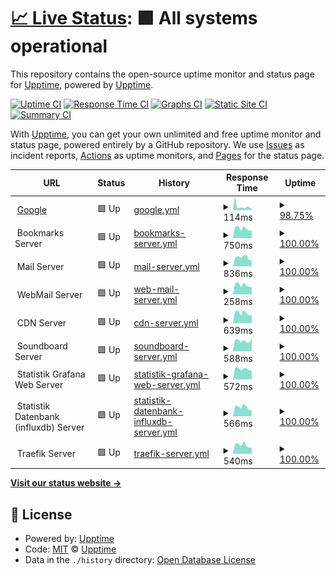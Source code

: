 # [📈 Live Status](https://status.unehre.de): <!--live status--> **🟩 All systems operational**

This repository contains the open-source uptime monitor and status page for [Upptime](https://upptime.js.org), powered by [Upptime](https://github.com/upptime/upptime).

[![Uptime CI](https://github.com/haupas/uptime-monitor/workflows/Uptime%20CI/badge.svg)](https://github.com/haupas/uptime-monitor/actions?query=workflow%3A%22Uptime+CI%22)
[![Response Time CI](https://github.com/haupas/uptime-monitor/workflows/Response%20Time%20CI/badge.svg)](https://github.com/haupas/uptime-monitor/actions?query=workflow%3A%22Response+Time+CI%22)
[![Graphs CI](https://github.com/haupas/uptime-monitor/workflows/Graphs%20CI/badge.svg)](https://github.com/haupas/uptime-monitor/actions?query=workflow%3A%22Graphs+CI%22)
[![Static Site CI](https://github.com/haupas/uptime-monitor/workflows/Static%20Site%20CI/badge.svg)](https://github.com/haupas/uptime-monitor/actions?query=workflow%3A%22Static+Site+CI%22)
[![Summary CI](https://github.com/haupas/uptime-monitor/workflows/Summary%20CI/badge.svg)](https://github.com/haupas/uptime-monitor/actions?query=workflow%3A%22Summary+CI%22)

With [Upptime](https://upptime.js.org), you can get your own unlimited and free uptime monitor and status page, powered entirely by a GitHub repository. We use [Issues](https://github.com/upptime/upptime/issues) as incident reports, [Actions](https://github.com/haupas/uptime-monitor/actions) as uptime monitors, and [Pages](https://upptime.github.io/upptime) for the status page.

<!--start: status pages-->
<!-- This summary is generated by Upptime (https://github.com/upptime/upptime) -->
<!-- Do not edit this manually, your changes will be overwritten -->
<!-- prettier-ignore -->
| URL | Status | History | Response Time | Uptime |
| --- | ------ | ------- | ------------- | ------ |
| <img alt="" src="https://favicons.githubusercontent.com/www.google.com" height="13"> [Google](https://www.google.com) | 🟩 Up | [google.yml](https://github.com/haupas/uptime-monitor/commits/HEAD/history/google.yml) | <details><summary><img alt="Response time graph" src="./graphs/google/response-time-week.png" height="20"> 114ms</summary><br><a href="https://status.unehre.de/history/google"><img alt="Response time 80" src="https://img.shields.io/endpoint?url=https%3A%2F%2Fraw.githubusercontent.com%2Fhaupas%2Fuptime-monitor%2FHEAD%2Fapi%2Fgoogle%2Fresponse-time.json"></a><br><a href="https://status.unehre.de/history/google"><img alt="24-hour response time 50" src="https://img.shields.io/endpoint?url=https%3A%2F%2Fraw.githubusercontent.com%2Fhaupas%2Fuptime-monitor%2FHEAD%2Fapi%2Fgoogle%2Fresponse-time-day.json"></a><br><a href="https://status.unehre.de/history/google"><img alt="7-day response time 114" src="https://img.shields.io/endpoint?url=https%3A%2F%2Fraw.githubusercontent.com%2Fhaupas%2Fuptime-monitor%2FHEAD%2Fapi%2Fgoogle%2Fresponse-time-week.json"></a><br><a href="https://status.unehre.de/history/google"><img alt="30-day response time 96" src="https://img.shields.io/endpoint?url=https%3A%2F%2Fraw.githubusercontent.com%2Fhaupas%2Fuptime-monitor%2FHEAD%2Fapi%2Fgoogle%2Fresponse-time-month.json"></a><br><a href="https://status.unehre.de/history/google"><img alt="1-year response time 80" src="https://img.shields.io/endpoint?url=https%3A%2F%2Fraw.githubusercontent.com%2Fhaupas%2Fuptime-monitor%2FHEAD%2Fapi%2Fgoogle%2Fresponse-time-year.json"></a></details> | <details><summary><a href="https://status.unehre.de/history/google">98.75%</a></summary><a href="https://status.unehre.de/history/google"><img alt="All-time uptime 99.97%" src="https://img.shields.io/endpoint?url=https%3A%2F%2Fraw.githubusercontent.com%2Fhaupas%2Fuptime-monitor%2FHEAD%2Fapi%2Fgoogle%2Fuptime.json"></a><br><a href="https://status.unehre.de/history/google"><img alt="24-hour uptime 100.00%" src="https://img.shields.io/endpoint?url=https%3A%2F%2Fraw.githubusercontent.com%2Fhaupas%2Fuptime-monitor%2FHEAD%2Fapi%2Fgoogle%2Fuptime-day.json"></a><br><a href="https://status.unehre.de/history/google"><img alt="7-day uptime 98.75%" src="https://img.shields.io/endpoint?url=https%3A%2F%2Fraw.githubusercontent.com%2Fhaupas%2Fuptime-monitor%2FHEAD%2Fapi%2Fgoogle%2Fuptime-week.json"></a><br><a href="https://status.unehre.de/history/google"><img alt="30-day uptime 99.71%" src="https://img.shields.io/endpoint?url=https%3A%2F%2Fraw.githubusercontent.com%2Fhaupas%2Fuptime-monitor%2FHEAD%2Fapi%2Fgoogle%2Fuptime-month.json"></a><br><a href="https://status.unehre.de/history/google"><img alt="1-year uptime 99.97%" src="https://img.shields.io/endpoint?url=https%3A%2F%2Fraw.githubusercontent.com%2Fhaupas%2Fuptime-monitor%2FHEAD%2Fapi%2Fgoogle%2Fuptime-year.json"></a></details>
| <img alt="" src="https://favicons.githubusercontent.com/null" height="13"> Bookmarks Server | 🟩 Up | [bookmarks-server.yml](https://github.com/haupas/uptime-monitor/commits/HEAD/history/bookmarks-server.yml) | <details><summary><img alt="Response time graph" src="./graphs/bookmarks-server/response-time-week.png" height="20"> 750ms</summary><br><a href="https://status.unehre.de/history/bookmarks-server"><img alt="Response time 725" src="https://img.shields.io/endpoint?url=https%3A%2F%2Fraw.githubusercontent.com%2Fhaupas%2Fuptime-monitor%2FHEAD%2Fapi%2Fbookmarks-server%2Fresponse-time.json"></a><br><a href="https://status.unehre.de/history/bookmarks-server"><img alt="24-hour response time 588" src="https://img.shields.io/endpoint?url=https%3A%2F%2Fraw.githubusercontent.com%2Fhaupas%2Fuptime-monitor%2FHEAD%2Fapi%2Fbookmarks-server%2Fresponse-time-day.json"></a><br><a href="https://status.unehre.de/history/bookmarks-server"><img alt="7-day response time 750" src="https://img.shields.io/endpoint?url=https%3A%2F%2Fraw.githubusercontent.com%2Fhaupas%2Fuptime-monitor%2FHEAD%2Fapi%2Fbookmarks-server%2Fresponse-time-week.json"></a><br><a href="https://status.unehre.de/history/bookmarks-server"><img alt="30-day response time 768" src="https://img.shields.io/endpoint?url=https%3A%2F%2Fraw.githubusercontent.com%2Fhaupas%2Fuptime-monitor%2FHEAD%2Fapi%2Fbookmarks-server%2Fresponse-time-month.json"></a><br><a href="https://status.unehre.de/history/bookmarks-server"><img alt="1-year response time 725" src="https://img.shields.io/endpoint?url=https%3A%2F%2Fraw.githubusercontent.com%2Fhaupas%2Fuptime-monitor%2FHEAD%2Fapi%2Fbookmarks-server%2Fresponse-time-year.json"></a></details> | <details><summary><a href="https://status.unehre.de/history/bookmarks-server">100.00%</a></summary><a href="https://status.unehre.de/history/bookmarks-server"><img alt="All-time uptime 100.00%" src="https://img.shields.io/endpoint?url=https%3A%2F%2Fraw.githubusercontent.com%2Fhaupas%2Fuptime-monitor%2FHEAD%2Fapi%2Fbookmarks-server%2Fuptime.json"></a><br><a href="https://status.unehre.de/history/bookmarks-server"><img alt="24-hour uptime 100.00%" src="https://img.shields.io/endpoint?url=https%3A%2F%2Fraw.githubusercontent.com%2Fhaupas%2Fuptime-monitor%2FHEAD%2Fapi%2Fbookmarks-server%2Fuptime-day.json"></a><br><a href="https://status.unehre.de/history/bookmarks-server"><img alt="7-day uptime 100.00%" src="https://img.shields.io/endpoint?url=https%3A%2F%2Fraw.githubusercontent.com%2Fhaupas%2Fuptime-monitor%2FHEAD%2Fapi%2Fbookmarks-server%2Fuptime-week.json"></a><br><a href="https://status.unehre.de/history/bookmarks-server"><img alt="30-day uptime 100.00%" src="https://img.shields.io/endpoint?url=https%3A%2F%2Fraw.githubusercontent.com%2Fhaupas%2Fuptime-monitor%2FHEAD%2Fapi%2Fbookmarks-server%2Fuptime-month.json"></a><br><a href="https://status.unehre.de/history/bookmarks-server"><img alt="1-year uptime 100.00%" src="https://img.shields.io/endpoint?url=https%3A%2F%2Fraw.githubusercontent.com%2Fhaupas%2Fuptime-monitor%2FHEAD%2Fapi%2Fbookmarks-server%2Fuptime-year.json"></a></details>
| <img alt="" src="https://favicons.githubusercontent.com/null" height="13"> Mail Server | 🟩 Up | [mail-server.yml](https://github.com/haupas/uptime-monitor/commits/HEAD/history/mail-server.yml) | <details><summary><img alt="Response time graph" src="./graphs/mail-server/response-time-week.png" height="20"> 836ms</summary><br><a href="https://status.unehre.de/history/mail-server"><img alt="Response time 732" src="https://img.shields.io/endpoint?url=https%3A%2F%2Fraw.githubusercontent.com%2Fhaupas%2Fuptime-monitor%2FHEAD%2Fapi%2Fmail-server%2Fresponse-time.json"></a><br><a href="https://status.unehre.de/history/mail-server"><img alt="24-hour response time 602" src="https://img.shields.io/endpoint?url=https%3A%2F%2Fraw.githubusercontent.com%2Fhaupas%2Fuptime-monitor%2FHEAD%2Fapi%2Fmail-server%2Fresponse-time-day.json"></a><br><a href="https://status.unehre.de/history/mail-server"><img alt="7-day response time 836" src="https://img.shields.io/endpoint?url=https%3A%2F%2Fraw.githubusercontent.com%2Fhaupas%2Fuptime-monitor%2FHEAD%2Fapi%2Fmail-server%2Fresponse-time-week.json"></a><br><a href="https://status.unehre.de/history/mail-server"><img alt="30-day response time 809" src="https://img.shields.io/endpoint?url=https%3A%2F%2Fraw.githubusercontent.com%2Fhaupas%2Fuptime-monitor%2FHEAD%2Fapi%2Fmail-server%2Fresponse-time-month.json"></a><br><a href="https://status.unehre.de/history/mail-server"><img alt="1-year response time 732" src="https://img.shields.io/endpoint?url=https%3A%2F%2Fraw.githubusercontent.com%2Fhaupas%2Fuptime-monitor%2FHEAD%2Fapi%2Fmail-server%2Fresponse-time-year.json"></a></details> | <details><summary><a href="https://status.unehre.de/history/mail-server">100.00%</a></summary><a href="https://status.unehre.de/history/mail-server"><img alt="All-time uptime 99.83%" src="https://img.shields.io/endpoint?url=https%3A%2F%2Fraw.githubusercontent.com%2Fhaupas%2Fuptime-monitor%2FHEAD%2Fapi%2Fmail-server%2Fuptime.json"></a><br><a href="https://status.unehre.de/history/mail-server"><img alt="24-hour uptime 100.00%" src="https://img.shields.io/endpoint?url=https%3A%2F%2Fraw.githubusercontent.com%2Fhaupas%2Fuptime-monitor%2FHEAD%2Fapi%2Fmail-server%2Fuptime-day.json"></a><br><a href="https://status.unehre.de/history/mail-server"><img alt="7-day uptime 100.00%" src="https://img.shields.io/endpoint?url=https%3A%2F%2Fraw.githubusercontent.com%2Fhaupas%2Fuptime-monitor%2FHEAD%2Fapi%2Fmail-server%2Fuptime-week.json"></a><br><a href="https://status.unehre.de/history/mail-server"><img alt="30-day uptime 99.81%" src="https://img.shields.io/endpoint?url=https%3A%2F%2Fraw.githubusercontent.com%2Fhaupas%2Fuptime-monitor%2FHEAD%2Fapi%2Fmail-server%2Fuptime-month.json"></a><br><a href="https://status.unehre.de/history/mail-server"><img alt="1-year uptime 99.83%" src="https://img.shields.io/endpoint?url=https%3A%2F%2Fraw.githubusercontent.com%2Fhaupas%2Fuptime-monitor%2FHEAD%2Fapi%2Fmail-server%2Fuptime-year.json"></a></details>
| <img alt="" src="https://favicons.githubusercontent.com/null" height="13"> WebMail Server | 🟩 Up | [web-mail-server.yml](https://github.com/haupas/uptime-monitor/commits/HEAD/history/web-mail-server.yml) | <details><summary><img alt="Response time graph" src="./graphs/web-mail-server/response-time-week.png" height="20"> 258ms</summary><br><a href="https://status.unehre.de/history/web-mail-server"><img alt="Response time 251" src="https://img.shields.io/endpoint?url=https%3A%2F%2Fraw.githubusercontent.com%2Fhaupas%2Fuptime-monitor%2FHEAD%2Fapi%2Fweb-mail-server%2Fresponse-time.json"></a><br><a href="https://status.unehre.de/history/web-mail-server"><img alt="24-hour response time 200" src="https://img.shields.io/endpoint?url=https%3A%2F%2Fraw.githubusercontent.com%2Fhaupas%2Fuptime-monitor%2FHEAD%2Fapi%2Fweb-mail-server%2Fresponse-time-day.json"></a><br><a href="https://status.unehre.de/history/web-mail-server"><img alt="7-day response time 258" src="https://img.shields.io/endpoint?url=https%3A%2F%2Fraw.githubusercontent.com%2Fhaupas%2Fuptime-monitor%2FHEAD%2Fapi%2Fweb-mail-server%2Fresponse-time-week.json"></a><br><a href="https://status.unehre.de/history/web-mail-server"><img alt="30-day response time 265" src="https://img.shields.io/endpoint?url=https%3A%2F%2Fraw.githubusercontent.com%2Fhaupas%2Fuptime-monitor%2FHEAD%2Fapi%2Fweb-mail-server%2Fresponse-time-month.json"></a><br><a href="https://status.unehre.de/history/web-mail-server"><img alt="1-year response time 251" src="https://img.shields.io/endpoint?url=https%3A%2F%2Fraw.githubusercontent.com%2Fhaupas%2Fuptime-monitor%2FHEAD%2Fapi%2Fweb-mail-server%2Fresponse-time-year.json"></a></details> | <details><summary><a href="https://status.unehre.de/history/web-mail-server">100.00%</a></summary><a href="https://status.unehre.de/history/web-mail-server"><img alt="All-time uptime 99.83%" src="https://img.shields.io/endpoint?url=https%3A%2F%2Fraw.githubusercontent.com%2Fhaupas%2Fuptime-monitor%2FHEAD%2Fapi%2Fweb-mail-server%2Fuptime.json"></a><br><a href="https://status.unehre.de/history/web-mail-server"><img alt="24-hour uptime 100.00%" src="https://img.shields.io/endpoint?url=https%3A%2F%2Fraw.githubusercontent.com%2Fhaupas%2Fuptime-monitor%2FHEAD%2Fapi%2Fweb-mail-server%2Fuptime-day.json"></a><br><a href="https://status.unehre.de/history/web-mail-server"><img alt="7-day uptime 100.00%" src="https://img.shields.io/endpoint?url=https%3A%2F%2Fraw.githubusercontent.com%2Fhaupas%2Fuptime-monitor%2FHEAD%2Fapi%2Fweb-mail-server%2Fuptime-week.json"></a><br><a href="https://status.unehre.de/history/web-mail-server"><img alt="30-day uptime 99.81%" src="https://img.shields.io/endpoint?url=https%3A%2F%2Fraw.githubusercontent.com%2Fhaupas%2Fuptime-monitor%2FHEAD%2Fapi%2Fweb-mail-server%2Fuptime-month.json"></a><br><a href="https://status.unehre.de/history/web-mail-server"><img alt="1-year uptime 99.83%" src="https://img.shields.io/endpoint?url=https%3A%2F%2Fraw.githubusercontent.com%2Fhaupas%2Fuptime-monitor%2FHEAD%2Fapi%2Fweb-mail-server%2Fuptime-year.json"></a></details>
| <img alt="" src="https://favicons.githubusercontent.com/null" height="13"> CDN Server | 🟩 Up | [cdn-server.yml](https://github.com/haupas/uptime-monitor/commits/HEAD/history/cdn-server.yml) | <details><summary><img alt="Response time graph" src="./graphs/cdn-server/response-time-week.png" height="20"> 639ms</summary><br><a href="https://status.unehre.de/history/cdn-server"><img alt="Response time 592" src="https://img.shields.io/endpoint?url=https%3A%2F%2Fraw.githubusercontent.com%2Fhaupas%2Fuptime-monitor%2FHEAD%2Fapi%2Fcdn-server%2Fresponse-time.json"></a><br><a href="https://status.unehre.de/history/cdn-server"><img alt="24-hour response time 498" src="https://img.shields.io/endpoint?url=https%3A%2F%2Fraw.githubusercontent.com%2Fhaupas%2Fuptime-monitor%2FHEAD%2Fapi%2Fcdn-server%2Fresponse-time-day.json"></a><br><a href="https://status.unehre.de/history/cdn-server"><img alt="7-day response time 639" src="https://img.shields.io/endpoint?url=https%3A%2F%2Fraw.githubusercontent.com%2Fhaupas%2Fuptime-monitor%2FHEAD%2Fapi%2Fcdn-server%2Fresponse-time-week.json"></a><br><a href="https://status.unehre.de/history/cdn-server"><img alt="30-day response time 642" src="https://img.shields.io/endpoint?url=https%3A%2F%2Fraw.githubusercontent.com%2Fhaupas%2Fuptime-monitor%2FHEAD%2Fapi%2Fcdn-server%2Fresponse-time-month.json"></a><br><a href="https://status.unehre.de/history/cdn-server"><img alt="1-year response time 592" src="https://img.shields.io/endpoint?url=https%3A%2F%2Fraw.githubusercontent.com%2Fhaupas%2Fuptime-monitor%2FHEAD%2Fapi%2Fcdn-server%2Fresponse-time-year.json"></a></details> | <details><summary><a href="https://status.unehre.de/history/cdn-server">100.00%</a></summary><a href="https://status.unehre.de/history/cdn-server"><img alt="All-time uptime 99.20%" src="https://img.shields.io/endpoint?url=https%3A%2F%2Fraw.githubusercontent.com%2Fhaupas%2Fuptime-monitor%2FHEAD%2Fapi%2Fcdn-server%2Fuptime.json"></a><br><a href="https://status.unehre.de/history/cdn-server"><img alt="24-hour uptime 100.00%" src="https://img.shields.io/endpoint?url=https%3A%2F%2Fraw.githubusercontent.com%2Fhaupas%2Fuptime-monitor%2FHEAD%2Fapi%2Fcdn-server%2Fuptime-day.json"></a><br><a href="https://status.unehre.de/history/cdn-server"><img alt="7-day uptime 100.00%" src="https://img.shields.io/endpoint?url=https%3A%2F%2Fraw.githubusercontent.com%2Fhaupas%2Fuptime-monitor%2FHEAD%2Fapi%2Fcdn-server%2Fuptime-week.json"></a><br><a href="https://status.unehre.de/history/cdn-server"><img alt="30-day uptime 100.00%" src="https://img.shields.io/endpoint?url=https%3A%2F%2Fraw.githubusercontent.com%2Fhaupas%2Fuptime-monitor%2FHEAD%2Fapi%2Fcdn-server%2Fuptime-month.json"></a><br><a href="https://status.unehre.de/history/cdn-server"><img alt="1-year uptime 99.20%" src="https://img.shields.io/endpoint?url=https%3A%2F%2Fraw.githubusercontent.com%2Fhaupas%2Fuptime-monitor%2FHEAD%2Fapi%2Fcdn-server%2Fuptime-year.json"></a></details>
| <img alt="" src="https://favicons.githubusercontent.com/null" height="13"> Soundboard Server | 🟩 Up | [soundboard-server.yml](https://github.com/haupas/uptime-monitor/commits/HEAD/history/soundboard-server.yml) | <details><summary><img alt="Response time graph" src="./graphs/soundboard-server/response-time-week.png" height="20"> 588ms</summary><br><a href="https://status.unehre.de/history/soundboard-server"><img alt="Response time 582" src="https://img.shields.io/endpoint?url=https%3A%2F%2Fraw.githubusercontent.com%2Fhaupas%2Fuptime-monitor%2FHEAD%2Fapi%2Fsoundboard-server%2Fresponse-time.json"></a><br><a href="https://status.unehre.de/history/soundboard-server"><img alt="24-hour response time 691" src="https://img.shields.io/endpoint?url=https%3A%2F%2Fraw.githubusercontent.com%2Fhaupas%2Fuptime-monitor%2FHEAD%2Fapi%2Fsoundboard-server%2Fresponse-time-day.json"></a><br><a href="https://status.unehre.de/history/soundboard-server"><img alt="7-day response time 588" src="https://img.shields.io/endpoint?url=https%3A%2F%2Fraw.githubusercontent.com%2Fhaupas%2Fuptime-monitor%2FHEAD%2Fapi%2Fsoundboard-server%2Fresponse-time-week.json"></a><br><a href="https://status.unehre.de/history/soundboard-server"><img alt="30-day response time 618" src="https://img.shields.io/endpoint?url=https%3A%2F%2Fraw.githubusercontent.com%2Fhaupas%2Fuptime-monitor%2FHEAD%2Fapi%2Fsoundboard-server%2Fresponse-time-month.json"></a><br><a href="https://status.unehre.de/history/soundboard-server"><img alt="1-year response time 582" src="https://img.shields.io/endpoint?url=https%3A%2F%2Fraw.githubusercontent.com%2Fhaupas%2Fuptime-monitor%2FHEAD%2Fapi%2Fsoundboard-server%2Fresponse-time-year.json"></a></details> | <details><summary><a href="https://status.unehre.de/history/soundboard-server">100.00%</a></summary><a href="https://status.unehre.de/history/soundboard-server"><img alt="All-time uptime 100.00%" src="https://img.shields.io/endpoint?url=https%3A%2F%2Fraw.githubusercontent.com%2Fhaupas%2Fuptime-monitor%2FHEAD%2Fapi%2Fsoundboard-server%2Fuptime.json"></a><br><a href="https://status.unehre.de/history/soundboard-server"><img alt="24-hour uptime 100.00%" src="https://img.shields.io/endpoint?url=https%3A%2F%2Fraw.githubusercontent.com%2Fhaupas%2Fuptime-monitor%2FHEAD%2Fapi%2Fsoundboard-server%2Fuptime-day.json"></a><br><a href="https://status.unehre.de/history/soundboard-server"><img alt="7-day uptime 100.00%" src="https://img.shields.io/endpoint?url=https%3A%2F%2Fraw.githubusercontent.com%2Fhaupas%2Fuptime-monitor%2FHEAD%2Fapi%2Fsoundboard-server%2Fuptime-week.json"></a><br><a href="https://status.unehre.de/history/soundboard-server"><img alt="30-day uptime 100.00%" src="https://img.shields.io/endpoint?url=https%3A%2F%2Fraw.githubusercontent.com%2Fhaupas%2Fuptime-monitor%2FHEAD%2Fapi%2Fsoundboard-server%2Fuptime-month.json"></a><br><a href="https://status.unehre.de/history/soundboard-server"><img alt="1-year uptime 100.00%" src="https://img.shields.io/endpoint?url=https%3A%2F%2Fraw.githubusercontent.com%2Fhaupas%2Fuptime-monitor%2FHEAD%2Fapi%2Fsoundboard-server%2Fuptime-year.json"></a></details>
| <img alt="" src="https://favicons.githubusercontent.com/null" height="13"> Statistik Grafana Web Server | 🟩 Up | [statistik-grafana-web-server.yml](https://github.com/haupas/uptime-monitor/commits/HEAD/history/statistik-grafana-web-server.yml) | <details><summary><img alt="Response time graph" src="./graphs/statistik-grafana-web-server/response-time-week.png" height="20"> 572ms</summary><br><a href="https://status.unehre.de/history/statistik-grafana-web-server"><img alt="Response time 563" src="https://img.shields.io/endpoint?url=https%3A%2F%2Fraw.githubusercontent.com%2Fhaupas%2Fuptime-monitor%2FHEAD%2Fapi%2Fstatistik-grafana-web-server%2Fresponse-time.json"></a><br><a href="https://status.unehre.de/history/statistik-grafana-web-server"><img alt="24-hour response time 492" src="https://img.shields.io/endpoint?url=https%3A%2F%2Fraw.githubusercontent.com%2Fhaupas%2Fuptime-monitor%2FHEAD%2Fapi%2Fstatistik-grafana-web-server%2Fresponse-time-day.json"></a><br><a href="https://status.unehre.de/history/statistik-grafana-web-server"><img alt="7-day response time 572" src="https://img.shields.io/endpoint?url=https%3A%2F%2Fraw.githubusercontent.com%2Fhaupas%2Fuptime-monitor%2FHEAD%2Fapi%2Fstatistik-grafana-web-server%2Fresponse-time-week.json"></a><br><a href="https://status.unehre.de/history/statistik-grafana-web-server"><img alt="30-day response time 594" src="https://img.shields.io/endpoint?url=https%3A%2F%2Fraw.githubusercontent.com%2Fhaupas%2Fuptime-monitor%2FHEAD%2Fapi%2Fstatistik-grafana-web-server%2Fresponse-time-month.json"></a><br><a href="https://status.unehre.de/history/statistik-grafana-web-server"><img alt="1-year response time 563" src="https://img.shields.io/endpoint?url=https%3A%2F%2Fraw.githubusercontent.com%2Fhaupas%2Fuptime-monitor%2FHEAD%2Fapi%2Fstatistik-grafana-web-server%2Fresponse-time-year.json"></a></details> | <details><summary><a href="https://status.unehre.de/history/statistik-grafana-web-server">100.00%</a></summary><a href="https://status.unehre.de/history/statistik-grafana-web-server"><img alt="All-time uptime 100.00%" src="https://img.shields.io/endpoint?url=https%3A%2F%2Fraw.githubusercontent.com%2Fhaupas%2Fuptime-monitor%2FHEAD%2Fapi%2Fstatistik-grafana-web-server%2Fuptime.json"></a><br><a href="https://status.unehre.de/history/statistik-grafana-web-server"><img alt="24-hour uptime 100.00%" src="https://img.shields.io/endpoint?url=https%3A%2F%2Fraw.githubusercontent.com%2Fhaupas%2Fuptime-monitor%2FHEAD%2Fapi%2Fstatistik-grafana-web-server%2Fuptime-day.json"></a><br><a href="https://status.unehre.de/history/statistik-grafana-web-server"><img alt="7-day uptime 100.00%" src="https://img.shields.io/endpoint?url=https%3A%2F%2Fraw.githubusercontent.com%2Fhaupas%2Fuptime-monitor%2FHEAD%2Fapi%2Fstatistik-grafana-web-server%2Fuptime-week.json"></a><br><a href="https://status.unehre.de/history/statistik-grafana-web-server"><img alt="30-day uptime 100.00%" src="https://img.shields.io/endpoint?url=https%3A%2F%2Fraw.githubusercontent.com%2Fhaupas%2Fuptime-monitor%2FHEAD%2Fapi%2Fstatistik-grafana-web-server%2Fuptime-month.json"></a><br><a href="https://status.unehre.de/history/statistik-grafana-web-server"><img alt="1-year uptime 100.00%" src="https://img.shields.io/endpoint?url=https%3A%2F%2Fraw.githubusercontent.com%2Fhaupas%2Fuptime-monitor%2FHEAD%2Fapi%2Fstatistik-grafana-web-server%2Fuptime-year.json"></a></details>
| <img alt="" src="https://favicons.githubusercontent.com/null" height="13"> Statistik Datenbank (influxdb) Server | 🟩 Up | [statistik-datenbank-influxdb-server.yml](https://github.com/haupas/uptime-monitor/commits/HEAD/history/statistik-datenbank-influxdb-server.yml) | <details><summary><img alt="Response time graph" src="./graphs/statistik-datenbank-influxdb-server/response-time-week.png" height="20"> 566ms</summary><br><a href="https://status.unehre.de/history/statistik-datenbank-influxdb-server"><img alt="Response time 553" src="https://img.shields.io/endpoint?url=https%3A%2F%2Fraw.githubusercontent.com%2Fhaupas%2Fuptime-monitor%2FHEAD%2Fapi%2Fstatistik-datenbank-influxdb-server%2Fresponse-time.json"></a><br><a href="https://status.unehre.de/history/statistik-datenbank-influxdb-server"><img alt="24-hour response time 401" src="https://img.shields.io/endpoint?url=https%3A%2F%2Fraw.githubusercontent.com%2Fhaupas%2Fuptime-monitor%2FHEAD%2Fapi%2Fstatistik-datenbank-influxdb-server%2Fresponse-time-day.json"></a><br><a href="https://status.unehre.de/history/statistik-datenbank-influxdb-server"><img alt="7-day response time 566" src="https://img.shields.io/endpoint?url=https%3A%2F%2Fraw.githubusercontent.com%2Fhaupas%2Fuptime-monitor%2FHEAD%2Fapi%2Fstatistik-datenbank-influxdb-server%2Fresponse-time-week.json"></a><br><a href="https://status.unehre.de/history/statistik-datenbank-influxdb-server"><img alt="30-day response time 577" src="https://img.shields.io/endpoint?url=https%3A%2F%2Fraw.githubusercontent.com%2Fhaupas%2Fuptime-monitor%2FHEAD%2Fapi%2Fstatistik-datenbank-influxdb-server%2Fresponse-time-month.json"></a><br><a href="https://status.unehre.de/history/statistik-datenbank-influxdb-server"><img alt="1-year response time 553" src="https://img.shields.io/endpoint?url=https%3A%2F%2Fraw.githubusercontent.com%2Fhaupas%2Fuptime-monitor%2FHEAD%2Fapi%2Fstatistik-datenbank-influxdb-server%2Fresponse-time-year.json"></a></details> | <details><summary><a href="https://status.unehre.de/history/statistik-datenbank-influxdb-server">100.00%</a></summary><a href="https://status.unehre.de/history/statistik-datenbank-influxdb-server"><img alt="All-time uptime 99.99%" src="https://img.shields.io/endpoint?url=https%3A%2F%2Fraw.githubusercontent.com%2Fhaupas%2Fuptime-monitor%2FHEAD%2Fapi%2Fstatistik-datenbank-influxdb-server%2Fuptime.json"></a><br><a href="https://status.unehre.de/history/statistik-datenbank-influxdb-server"><img alt="24-hour uptime 100.00%" src="https://img.shields.io/endpoint?url=https%3A%2F%2Fraw.githubusercontent.com%2Fhaupas%2Fuptime-monitor%2FHEAD%2Fapi%2Fstatistik-datenbank-influxdb-server%2Fuptime-day.json"></a><br><a href="https://status.unehre.de/history/statistik-datenbank-influxdb-server"><img alt="7-day uptime 100.00%" src="https://img.shields.io/endpoint?url=https%3A%2F%2Fraw.githubusercontent.com%2Fhaupas%2Fuptime-monitor%2FHEAD%2Fapi%2Fstatistik-datenbank-influxdb-server%2Fuptime-week.json"></a><br><a href="https://status.unehre.de/history/statistik-datenbank-influxdb-server"><img alt="30-day uptime 100.00%" src="https://img.shields.io/endpoint?url=https%3A%2F%2Fraw.githubusercontent.com%2Fhaupas%2Fuptime-monitor%2FHEAD%2Fapi%2Fstatistik-datenbank-influxdb-server%2Fuptime-month.json"></a><br><a href="https://status.unehre.de/history/statistik-datenbank-influxdb-server"><img alt="1-year uptime 99.99%" src="https://img.shields.io/endpoint?url=https%3A%2F%2Fraw.githubusercontent.com%2Fhaupas%2Fuptime-monitor%2FHEAD%2Fapi%2Fstatistik-datenbank-influxdb-server%2Fuptime-year.json"></a></details>
| <img alt="" src="https://favicons.githubusercontent.com/null" height="13"> Traefik Server | 🟩 Up | [traefik-server.yml](https://github.com/haupas/uptime-monitor/commits/HEAD/history/traefik-server.yml) | <details><summary><img alt="Response time graph" src="./graphs/traefik-server/response-time-week.png" height="20"> 540ms</summary><br><a href="https://status.unehre.de/history/traefik-server"><img alt="Response time 544" src="https://img.shields.io/endpoint?url=https%3A%2F%2Fraw.githubusercontent.com%2Fhaupas%2Fuptime-monitor%2FHEAD%2Fapi%2Ftraefik-server%2Fresponse-time.json"></a><br><a href="https://status.unehre.de/history/traefik-server"><img alt="24-hour response time 388" src="https://img.shields.io/endpoint?url=https%3A%2F%2Fraw.githubusercontent.com%2Fhaupas%2Fuptime-monitor%2FHEAD%2Fapi%2Ftraefik-server%2Fresponse-time-day.json"></a><br><a href="https://status.unehre.de/history/traefik-server"><img alt="7-day response time 540" src="https://img.shields.io/endpoint?url=https%3A%2F%2Fraw.githubusercontent.com%2Fhaupas%2Fuptime-monitor%2FHEAD%2Fapi%2Ftraefik-server%2Fresponse-time-week.json"></a><br><a href="https://status.unehre.de/history/traefik-server"><img alt="30-day response time 569" src="https://img.shields.io/endpoint?url=https%3A%2F%2Fraw.githubusercontent.com%2Fhaupas%2Fuptime-monitor%2FHEAD%2Fapi%2Ftraefik-server%2Fresponse-time-month.json"></a><br><a href="https://status.unehre.de/history/traefik-server"><img alt="1-year response time 544" src="https://img.shields.io/endpoint?url=https%3A%2F%2Fraw.githubusercontent.com%2Fhaupas%2Fuptime-monitor%2FHEAD%2Fapi%2Ftraefik-server%2Fresponse-time-year.json"></a></details> | <details><summary><a href="https://status.unehre.de/history/traefik-server">100.00%</a></summary><a href="https://status.unehre.de/history/traefik-server"><img alt="All-time uptime 100.00%" src="https://img.shields.io/endpoint?url=https%3A%2F%2Fraw.githubusercontent.com%2Fhaupas%2Fuptime-monitor%2FHEAD%2Fapi%2Ftraefik-server%2Fuptime.json"></a><br><a href="https://status.unehre.de/history/traefik-server"><img alt="24-hour uptime 100.00%" src="https://img.shields.io/endpoint?url=https%3A%2F%2Fraw.githubusercontent.com%2Fhaupas%2Fuptime-monitor%2FHEAD%2Fapi%2Ftraefik-server%2Fuptime-day.json"></a><br><a href="https://status.unehre.de/history/traefik-server"><img alt="7-day uptime 100.00%" src="https://img.shields.io/endpoint?url=https%3A%2F%2Fraw.githubusercontent.com%2Fhaupas%2Fuptime-monitor%2FHEAD%2Fapi%2Ftraefik-server%2Fuptime-week.json"></a><br><a href="https://status.unehre.de/history/traefik-server"><img alt="30-day uptime 100.00%" src="https://img.shields.io/endpoint?url=https%3A%2F%2Fraw.githubusercontent.com%2Fhaupas%2Fuptime-monitor%2FHEAD%2Fapi%2Ftraefik-server%2Fuptime-month.json"></a><br><a href="https://status.unehre.de/history/traefik-server"><img alt="1-year uptime 100.00%" src="https://img.shields.io/endpoint?url=https%3A%2F%2Fraw.githubusercontent.com%2Fhaupas%2Fuptime-monitor%2FHEAD%2Fapi%2Ftraefik-server%2Fuptime-year.json"></a></details>

<!--end: status pages-->

[**Visit our status website →**](https://status.unehre.de)

## 📄 License

- Powered by: [Upptime](https://github.com/upptime/upptime)
- Code: [MIT](./LICENSE) © [Upptime](https://upptime.js.org)
- Data in the `./history` directory: [Open Database License](https://opendatacommons.org/licenses/odbl/1-0/)
